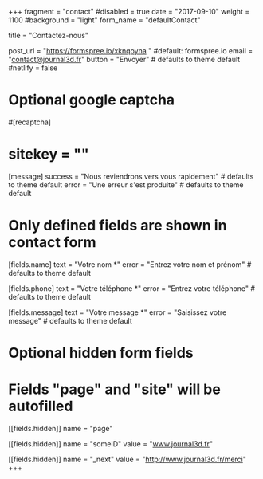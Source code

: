 +++
fragment = "contact"
#disabled = true
date = "2017-09-10"
weight = 1100
#background = "light"
form_name = "defaultContact"

title = "Contactez-nous"

post_url = "https://formspree.io/xknqoyna " #default: formspree.io
email = "contact@journal3d.fr"
button = "Envoyer" # defaults to theme default
#netlify = false

# Optional google captcha
#[recaptcha]
#  sitekey = ""

[message]
  success = "Nous reviendrons vers vous rapidement" # defaults to theme default
    error = "Une erreur s'est produite" # defaults to theme default

# Only defined fields are shown in contact form
[fields.name]
  text = "Votre nom *"
  error = "Entrez votre nom et prénom" # defaults to theme default

[fields.phone]
  text = "Votre téléphone *"
  error = "Entrez votre téléphone" # defaults to theme default

[fields.message]
  text = "Votre message *"
  error = "Saisissez votre message" # defaults to theme default

# Optional hidden form fields
# Fields "page" and "site" will be autofilled
[[fields.hidden]]
  name = "page"

[[fields.hidden]]
  name = "someID"
  value = "www.journal3d.fr"

[[fields.hidden]]
  name = "_next"
  value = "http://www.journal3d.fr/merci"
+++
